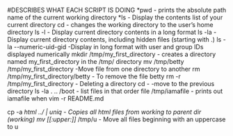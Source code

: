#DESCRIBES WHAT EACH SCRIPT IS DOING
*pwd - prints the absolute path name of the current working directory
*ls - Display the contents list of your current directory
cd - changes the working directory to the user’s home directory
ls -l - Display current directory contents in a long format
ls -la - Display current directory contents, including hidden files (starting with .)
ls -la --numeric-uid-gid -Display in long format  with user and group IDs displayed numerically
mkdir /tmp/my_first_directory - creates a directory named my_first_directory in the /tmp/ directory
mv /tmp/betty /tmp/my_first_directory -Move file from one directory to another
rm /tmp/my_first_directory/betty - To remove the file betty
rm -r /tmp/my_first_directory - Deleting a directory
cd - -move to the previous directory
ls -la . .. /boot - list files in that order
file /tmp/iamafile - prints out iamafile when vim -r README.md

cp -a *html ../ | uniq - Copies all html files from working to parent dir (working)
mv [[:upper:]]* /tmp/u - Move all files beginning with an uppercase to u
